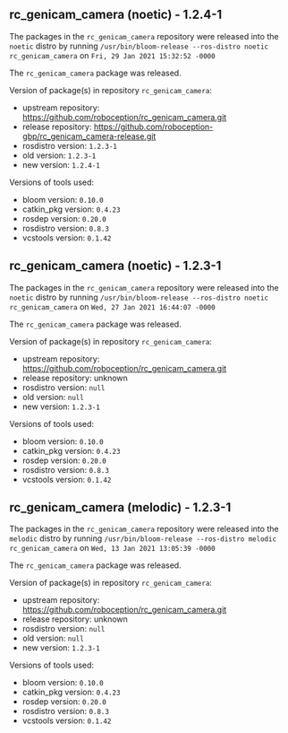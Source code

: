 ## rc_genicam_camera (noetic) - 1.2.4-1

The packages in the `rc_genicam_camera` repository were released into the `noetic` distro by running `/usr/bin/bloom-release --ros-distro noetic rc_genicam_camera` on `Fri, 29 Jan 2021 15:32:52 -0000`

The `rc_genicam_camera` package was released.

Version of package(s) in repository `rc_genicam_camera`:

- upstream repository: https://github.com/roboception/rc_genicam_camera.git
- release repository: https://github.com/roboception-gbp/rc_genicam_camera-release.git
- rosdistro version: `1.2.3-1`
- old version: `1.2.3-1`
- new version: `1.2.4-1`

Versions of tools used:

- bloom version: `0.10.0`
- catkin_pkg version: `0.4.23`
- rosdep version: `0.20.0`
- rosdistro version: `0.8.3`
- vcstools version: `0.1.42`


## rc_genicam_camera (noetic) - 1.2.3-1

The packages in the `rc_genicam_camera` repository were released into the `noetic` distro by running `/usr/bin/bloom-release --ros-distro noetic rc_genicam_camera` on `Wed, 27 Jan 2021 16:44:07 -0000`

The `rc_genicam_camera` package was released.

Version of package(s) in repository `rc_genicam_camera`:

- upstream repository: https://github.com/roboception/rc_genicam_camera.git
- release repository: unknown
- rosdistro version: `null`
- old version: `null`
- new version: `1.2.3-1`

Versions of tools used:

- bloom version: `0.10.0`
- catkin_pkg version: `0.4.23`
- rosdep version: `0.20.0`
- rosdistro version: `0.8.3`
- vcstools version: `0.1.42`


## rc_genicam_camera (melodic) - 1.2.3-1

The packages in the `rc_genicam_camera` repository were released into the `melodic` distro by running `/usr/bin/bloom-release --ros-distro melodic rc_genicam_camera` on `Wed, 13 Jan 2021 13:05:39 -0000`

The `rc_genicam_camera` package was released.

Version of package(s) in repository `rc_genicam_camera`:

- upstream repository: https://github.com/roboception/rc_genicam_camera.git
- release repository: unknown
- rosdistro version: `null`
- old version: `null`
- new version: `1.2.3-1`

Versions of tools used:

- bloom version: `0.10.0`
- catkin_pkg version: `0.4.23`
- rosdep version: `0.20.0`
- rosdistro version: `0.8.3`
- vcstools version: `0.1.42`


